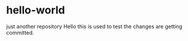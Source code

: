 # hello-world
just another repository
Hello this is used to test the changes are getting committed.
